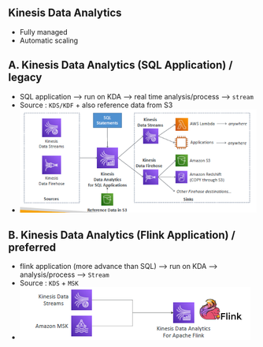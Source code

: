 ## Kinesis Data Analytics
- Fully managed
- Automatic scaling

## A. Kinesis Data Analytics (SQL Application) / legacy
- SQL application --> run on KDA -->  real time analysis/process --> `stream`
- Source : `KDS/KDF` + also reference data from S3
- ![img_2.png](../99_img/moreSrv/analytics-2/img_2.png)

## B. Kinesis Data Analytics (Flink Application) / preferred
- flink application (more advance than SQL) --> run on KDA -->  analysis/process --> `Stream`
- Source : `KDS` + `MSK`
- ![img_3.png](../99_img/moreSrv/analytics-2/img_3.png)